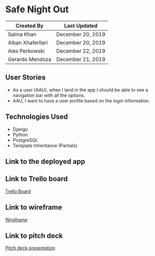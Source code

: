 # Safe Night Out

Created By | Last Updated
-----------|--------------
Salma Khan | December 20, 2019
Alban Xhaferllari | December 20, 2019
Alex Perkowski | December 22, 2019
Gerardo Mendoza | December 21, 2019

## User Stories 
* As a user (AAU), when I land in the app I should be able to see a navigation bar with all the options.
* AAU, I want to have a user profile based on the login information. 

## Technologies Used
* Django
* Python
* PostgreSQL
* Template Inheritance (Partials)

## Link to the deployed app

## Link to Trello board
[Trello Board](https://trello.com/b/eobNgEkN/project-3)

## Link to wireframe 
[Wireframe](https://pr.to/9951J5/)

## Link to pitch deck 
[Pitch deck presentation](https://docs.google.com/presentation/d/1j0e2z1oQUXVFTgXBdu9JAL2-PfTUG1YLmCuoOb15XcQ/edit#slide=id.g7bbe74316e_2_85)